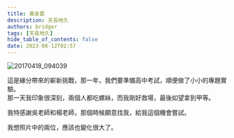 ```yaml
---
title: 黃金葛
description: 天長地久
authors: bridger
tags: [天長地久]
hide_table_of_contents: false
date: 2023-08-12T02:57
---
```


![20170418_094039](https://e.brid.cf/i/2023/08/12/o31n89.webp)
<!-- truncate -->
這是緣分帶來的嶄新挑戰，那一年，我們要準備高中考試，順便做了小小的專題實驗。  
那一天我印象很深刻，兩個人都吃螺絲，而我剛好救場，最後如望拿到甲等。  

我特感謝吳老師和楊老師，那個時候願意找我，給我這個機會嘗試。  

我想照片中的兩位，應該也變化很大了。  